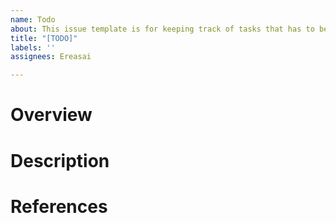 ```yaml
---
name: Todo
about: This issue template is for keeping track of tasks that has to be done.
title: "[TODO]"
labels: ''
assignees: Ereasai

---
```


# Overview

# Description

# References

